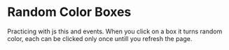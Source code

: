 # Random Color Boxes

Practicing with js this and events. When you click on a box it turns random color, each can be clicked only once untill you refresh the page. 
